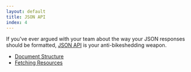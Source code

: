 ```yaml
---
layout: default
title: JSON API
index: 4
---
```


If you've ever argued with your team about the way your JSON responses should be formatted, [JSON API](http://jsonapi.org/) is your anti-bikeshedding weapon.

* [Document Structure](json-api/document-structure.html)
* [Fetching Resources](json-api/fetching-resources.html)